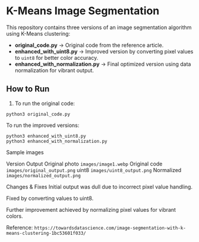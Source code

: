# K-Means Image Segmentation

This repository contains three versions of an image segmentation algorithm using K-Means clustering:

- **original_code.py** → Original code from the reference article.
- **enhanced_with_uint8.py** → Improved version by converting pixel values to `uint8` for better color accuracy.
- **enhanced_with_normalization.py** → Final optimized version using data normalization for vibrant output.

## How to Run
1. To run the original code:

```
python3 original_code.py

```
To run the improved versions:

```
python3 enhanced_with_uint8.py
python3 enhanced_with_normalization.py

```

Sample images

Version	                  Output
Original photo           ``` images/image1.webp ```
Original code            ``` images/original_output.png ```
uint8 	                 ``` images/uint8_output.png ```
Normalized	             ``` images/normalized_output.png ```     


Changes & Fixes
Initial output was dull due to incorrect pixel value handling.

Fixed by converting values to uint8.

Further improvement achieved by normalizing pixel values for vibrant colors.

Reference:  ``` https://towardsdatascience.com/image-segmentation-with-k-means-clustering-1bc53601f033/ ```


